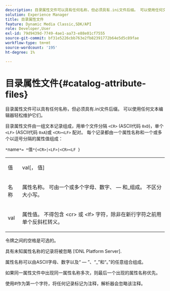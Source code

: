 ```yaml
---
description: 目录属性文件可以具有任何名称，但必须具有.ini文件后缀。 可以使用任何文本编辑器轻松维护它们。
solution: Experience Manager
title: 目录属性文件
feature: Dynamic Media Classic,SDK/API
role: Developer,User
exl-id: 79d9439d-7749-4ae1-aa73-e88e01cf7555
source-git-commit: bf31e5226cbb763e2fb82391772b64e5d5c89fae
workflow-type: tm+mt
source-wordcount: '195'
ht-degree: 1%

---
```


# 目录属性文件{#catalog-attribute-files}

目录属性文件可以具有任何名称，但必须具有.ini文件后缀。 可以使用任何文本编辑器轻松维护它们。

目录属性文件由一组文本记录组成，用单个文件分隔 `<CR>` (ASCII代码 `0xD`)，单个 `<LF>` (ASCII代码 `0xA`)或 `<CR><LF>` 配对。 每个记录都由一个属性名称和一个或多个以逗号分隔的属性值组成：

`*`name`*= *`值`*{<CR>|<LF>|<CR><LF }`

<table id="simpletable_0F879121670046AE9414298725961303"> 
 <tr class="strow"> 
  <td class="stentry"> <p><span class="varname"> 值</span> </p> </td> 
  <td class="stentry"> <p><span class="codeph"> <span class="varname"> val</span>[，<span class="varname"> 值</span>]</span> </p> </td> 
 </tr> 
 <tr class="strow"> 
  <td class="stentry"> <p><span class="varname"> 名称</span> </p> </td> 
  <td class="stentry"> <p>属性名称。 可由一个或多个字母、数字、 — 和_组成。 不区分大小写。 </p></td> 
 </tr> 
 <tr class="strow"> 
  <td class="stentry"> <p><span class="varname"> val</span> </p></td> 
  <td class="stentry"> <p>属性值。 不得包含 <span class="codeph"> &lt;cr&gt;</span> 或 <span class="codeph"> &lt;lf&gt;</span> 字符，除非在新行字符之前用单个反斜杠转义。 </p></td> 
 </tr> 
</table>

令牌之间的空格是可选的。

具有未知属性名称的记录将被忽略 [!DNL Platform Server].

属性名称可以由ASCII字母、数字以及“ — ”、“_”和“。”的任意组合组成。

如果同一属性文件中出现同一属性名称多次，则最后一个出现的属性名称优先。

使用#作为第一个字符，将任何记录标记为注释，解析器会忽略该注释。

